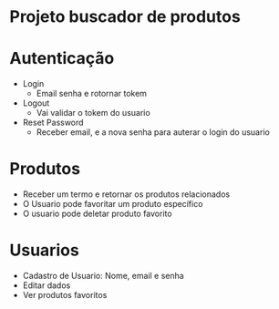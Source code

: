 # Projeto buscador de produtos

# Autenticação
- Login
    - Email senha e rotornar tokem
- Logout
    - Vai validar o tokem do usuario
- Reset Password
    - Receber email, e a nova senha para auterar o login do usuario

# Produtos
- Receber um termo e retornar os produtos relacionados
- O Usuario pode favoritar um produto específico
- O usuario pode deletar produto favorito

# Usuarios 
- Cadastro de Usuario: Nome, email e senha
- Editar dados
- Ver produtos favoritos

